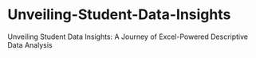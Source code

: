 # Unveiling-Student-Data-Insights
Unveiling Student Data Insights: A Journey of Excel-Powered Descriptive Data Analysis
